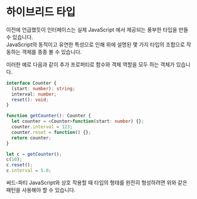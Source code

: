 # 하이브리드 타입

이전에 언급했듯이 인터페이스는 실제 JavaScript 에서 제공되는 풍부한 타입을 만들 수 있습니다.<br />
JavaScript의 동적이고 유연한 특성으로 인해 위에 설명된 몇 가지 타입의 조합으로 작동하는 객체를 종종 볼 수 있습니다.

이러한 예로 다음과 같이 추가 프로퍼티로 함수와 객체 역할을 모두 하는 객체가 있습니다.

```ts
interface Counter {
  (start: number): string;
  interval: number;
  reset(): void;
}

function getCounter(): Counter {
  let counter = <Counter>function(start: number) {};
  counter.interval = 123;
  counter.reset = function() {};
  return counter;
}

let c = getCounter();
c(10);
c.reset();
c.interval = 5.0;
```

써드-파티 JavaScript와 상호 작용할 때 타입의 형태를 완전히 형성하려면 위와 같은 패턴을 사용해야 할 수 있습니다.